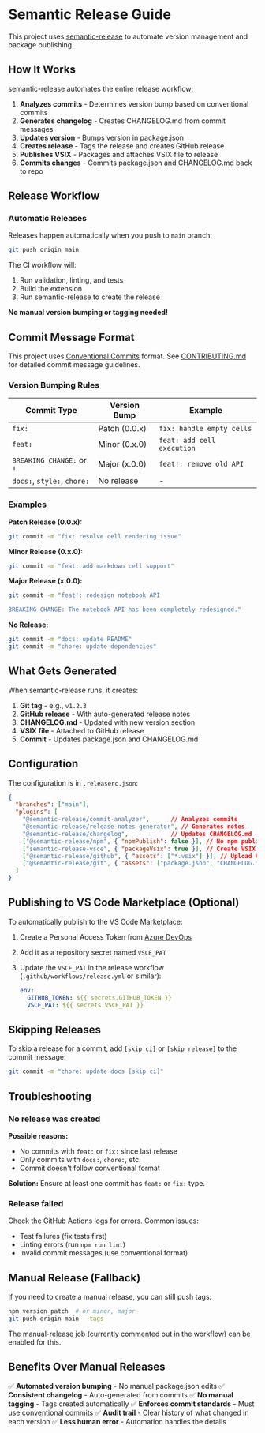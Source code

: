 # Semantic Release Guide

This project uses [semantic-release](https://github.com/semantic-release/semantic-release) to automate version management and package publishing.

## How It Works

semantic-release automates the entire release workflow:

1. **Analyzes commits** - Determines version bump based on conventional commits
2. **Generates changelog** - Creates CHANGELOG.md from commit messages
3. **Updates version** - Bumps version in package.json
4. **Creates release** - Tags the release and creates GitHub release
5. **Publishes VSIX** - Packages and attaches VSIX file to release
6. **Commits changes** - Commits package.json and CHANGELOG.md back to repo

## Release Workflow

### Automatic Releases

Releases happen automatically when you push to `main` branch:

```bash
git push origin main
```

The CI workflow will:
1. Run validation, linting, and tests
2. Build the extension
3. Run semantic-release to create the release

**No manual version bumping or tagging needed!**

## Commit Message Format

This project uses [Conventional Commits](https://www.conventionalcommits.org/) format. See [CONTRIBUTING.md](./CONTRIBUTING.md#commit-message-format) for detailed commit message guidelines.

### Version Bumping Rules

| Commit Type | Version Bump | Example |
|------------|--------------|---------|
| `fix:` | Patch (0.0.x) | `fix: handle empty cells` |
| `feat:` | Minor (0.x.0) | `feat: add cell execution` |
| `BREAKING CHANGE:` or `!` | Major (x.0.0) | `feat!: remove old API` |
| `docs:`, `style:`, `chore:` | No release | - |

### Examples

**Patch Release (0.0.x):**

```bash
git commit -m "fix: resolve cell rendering issue"
```

**Minor Release (0.x.0):**

```bash
git commit -m "feat: add markdown cell support"
```

**Major Release (x.0.0):**

```bash
git commit -m "feat!: redesign notebook API

BREAKING CHANGE: The notebook API has been completely redesigned."
```

**No Release:**

```bash
git commit -m "docs: update README"
git commit -m "chore: update dependencies"
```

## What Gets Generated

When semantic-release runs, it creates:

1. **Git tag** - e.g., `v1.2.3`
2. **GitHub release** - With auto-generated release notes
3. **CHANGELOG.md** - Updated with new version section
4. **VSIX file** - Attached to GitHub release
5. **Commit** - Updates package.json and CHANGELOG.md

## Configuration

The configuration is in `.releaserc.json`:

```json
{
  "branches": ["main"],
  "plugins": [
    "@semantic-release/commit-analyzer",      // Analyzes commits
    "@semantic-release/release-notes-generator", // Generates notes
    "@semantic-release/changelog",            // Updates CHANGELOG.md
    ["@semantic-release/npm", { "npmPublish": false }], // No npm publish
    ["semantic-release-vsce", { "packageVsix": true }], // Create VSIX
    ["@semantic-release/github", { "assets": ["*.vsix"] }], // Upload VSIX
    ["@semantic-release/git", { "assets": ["package.json", "CHANGELOG.md"] }] // Commit back
  ]
}
```

## Publishing to VS Code Marketplace (Optional)

To automatically publish to the VS Code Marketplace:

1. Create a Personal Access Token from [Azure DevOps](https://dev.azure.com/)
2. Add it as a repository secret named `VSCE_PAT`
3. Update the `VSCE_PAT` in the release workflow (`.github/workflows/release.yml` or similar):

   ```yaml
   env:
     GITHUB_TOKEN: ${{ secrets.GITHUB_TOKEN }}
     VSCE_PAT: ${{ secrets.VSCE_PAT }}
   ```

## Skipping Releases

To skip a release for a commit, add `[skip ci]` or `[skip release]` to the commit message:

```bash
git commit -m "chore: update docs [skip ci]"
```

## Troubleshooting

### No release was created

**Possible reasons:**

- No commits with `feat:` or `fix:` since last release
- Only commits with `docs:`, `chore:`, etc.
- Commit doesn't follow conventional format

**Solution:** Ensure at least one commit has `feat:` or `fix:` type.

### Release failed

Check the GitHub Actions logs for errors. Common issues:

- Test failures (fix tests first)
- Linting errors (run `npm run lint`)
- Invalid commit messages (use conventional format)

## Manual Release (Fallback)

If you need to create a manual release, you can still push tags:

```bash
npm version patch  # or minor, major
git push origin main --tags
```

The manual-release job (currently commented out in the workflow) can be enabled for this.

## Benefits Over Manual Releases

✅ **Automated version bumping** - No manual package.json edits
✅ **Consistent changelog** - Auto-generated from commits
✅ **No manual tagging** - Tags created automatically
✅ **Enforces commit standards** - Must use conventional commits
✅ **Audit trail** - Clear history of what changed in each version
✅ **Less human error** - Automation handles the details
